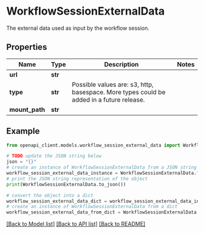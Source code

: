 # WorkflowSessionExternalData

The external data used as input by the workflow session.

## Properties

Name | Type | Description | Notes
------------ | ------------- | ------------- | -------------
**url** | **str** |  | 
**type** | **str** | Possible values are: s3, http, basespace. More types could be added in a future release. | 
**mount_path** | **str** |  | 

## Example

```python
from openapi_client.models.workflow_session_external_data import WorkflowSessionExternalData

# TODO update the JSON string below
json = "{}"
# create an instance of WorkflowSessionExternalData from a JSON string
workflow_session_external_data_instance = WorkflowSessionExternalData.from_json(json)
# print the JSON string representation of the object
print(WorkflowSessionExternalData.to_json())

# convert the object into a dict
workflow_session_external_data_dict = workflow_session_external_data_instance.to_dict()
# create an instance of WorkflowSessionExternalData from a dict
workflow_session_external_data_from_dict = WorkflowSessionExternalData.from_dict(workflow_session_external_data_dict)
```
[[Back to Model list]](../README.md#documentation-for-models) [[Back to API list]](../README.md#documentation-for-api-endpoints) [[Back to README]](../README.md)



